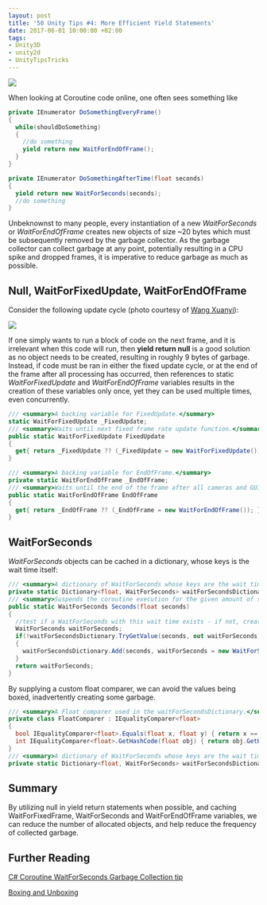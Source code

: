 ```yaml
---
layout: post
title: '50 Unity Tips #4: More Efficient Yield Statements'
date: 2017-06-01 10:00:00 +02:00
tags:
- Unity3D
- unity2d
- UnityTipsTricks
---
```


[github_link]: https://github.com/defuncart/50-unity-tips/tree/master/%2304-MoreEfficientYieldStatements
[image1]: https://raw.githubusercontent.com/defuncart/50-unity-tips/master/%2304-MoreEfficientYieldStatements/images/moreEfficientYieldStatements1.png
[![]({{site.url}}/assets/images/viewOnGitHub.png)][github_link]

When looking at Coroutine code online, one often sees something like

```csharp
private IEnumerator DoSomethingEveryFrame()
{
  while(shouldDoSomething)
  {
    //do something
    yield return new WaitForEndOfFrame();
  }
}

private IEnumerator DoSomethingAfterTime(float seconds)
{
  yield return new WaitForSeconds(seconds);
  //do something
}
```

Unbeknownst to many people, every instantiation of a new *WaitForSeconds* or *WaitForEndOfFrame* creates new objects of size ~20 bytes which must be subsequently removed by the garbage collector. As the garbage collector can collect garbage at any point, potentially resulting in a CPU spike and dropped frames, it is imperative to reduce garbage as much as possible.

## Null, WaitForFixedUpdate, WaitForEndOfFrame

Consider the following update cycle (photo courtesy of [Wang Xuanyi](http://www.programering.com/a/MTN5gzMwATg.html)):

![][image1]

If one simply wants to run a block of code on the next frame, and it is irrelevant when this code will run, then **yield return null** is a good solution as no object needs to be created, resulting in roughly 9 bytes of garbage. Instead, if code must be ran in either the fixed update cycle, or at the end of the frame after all processing has occurred, then references to static *WaitForFixedUpdate* and *WaitForEndOfFrame* variables results in the creation of these variables only once, yet they can be used multiple times, even concurrently.

```csharp
/// <summary>A backing variable for FixedUpdate.</summary>
static WaitForFixedUpdate _FixedUpdate;
/// <summary>Waits until next fixed frame rate update function.</summary>
public static WaitForFixedUpdate FixedUpdate
{
  get{ return _FixedUpdate ?? (_FixedUpdate = new WaitForFixedUpdate()); }
}

/// <summary>A backing variable for EndOfFrame.</summary>
private static WaitForEndOfFrame _EndOfFrame;
/// <summary>Waits until the end of the frame after all cameras and GUI is rendered, just before displaying the frame on screen.</summary>
public static WaitForEndOfFrame EndOfFrame
{
  get{ return _EndOfFrame ?? (_EndOfFrame = new WaitForEndOfFrame()); }
}
```

## WaitForSeconds

*WaitForSeconds* objects can be cached in a dictionary, whose keys is the wait time itself:

```csharp
/// <summary>A dictionary of WaitForSeconds whose keys are the wait time.</summary>
private static Dictionary<float, WaitForSeconds> waitForSecondsDictionary = new Dictionary<float, WaitForSeconds>();
/// <summary>Suspends the coroutine execution for the given amount of seconds using scaled time.</summary>
public static WaitForSeconds Seconds(float seconds)
{
  //test if a WaitForSeconds with this wait time exists - if not, create one
  WaitForSeconds waitForSeconds;
  if(!waitForSecondsDictionary.TryGetValue(seconds, out waitForSeconds))
  {
    waitForSecondsDictionary.Add(seconds, waitForSeconds = new WaitForSeconds(seconds));
  }
  return waitForSeconds;
}
```

By supplying a custom float comparer, we can avoid the values being boxed, inadvertently creating some garbage.

```csharp
/// <summary>A Float comparer used in the waitForSecondsDictionary.</summary>
private class FloatComparer : IEqualityComparer<float>
{
  bool IEqualityComparer<float>.Equals(float x, float y) { return x == y; }
  int IEqualityComparer<float>.GetHashCode(float obj) { return obj.GetHashCode(); }
}
/// <summary>A dictionary of WaitForSeconds whose keys are the wait time.</summary>
private static Dictionary<float, WaitForSeconds> waitForSecondsDictionary = new Dictionary<float, WaitForSeconds>(0, new FloatComparer());
```

## Summary

By utilizing null in yield return statements when possible, and caching WaitForFixedFrame, WaitForSeconds and WaitForEndOfFrame variables, we can reduce the number of allocated objects, and help reduce the frequency of collected garbage.

## Further Reading

[C# Coroutine WaitForSeconds Garbage Collection tip](https://forum.unity.com/threads/c-coroutine-waitforseconds-garbage-collection-tip.224878/)

[Boxing and Unboxing](https://docs.microsoft.com/en-us/dotnet/csharp/programming-guide/types/boxing-and-unboxing)
